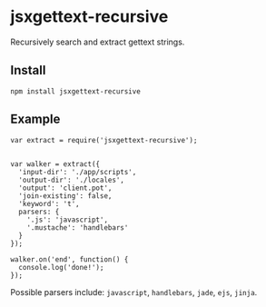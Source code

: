 # jsxgettext-recursive

Recursively search and extract gettext strings.

## Install

    npm install jsxgettext-recursive

## Example

```
var extract = require('jsxgettext-recursive');


var walker = extract({
  'input-dir': './app/scripts',
  'output-dir': './locales',
  'output': 'client.pot',
  'join-existing': false,
  'keyword': 't',
  parsers: {
    '.js': 'javascript',
    '.mustache': 'handlebars'
  }
});

walker.on('end', function() {
  console.log('done!');
});
```

Possible parsers include: `javascript`, `handlebars`, `jade`, `ejs`, `jinja`.
